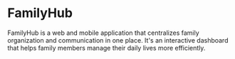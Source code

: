# FamilyHub
FamilyHub is a web and mobile application that centralizes family organization and communication in one place. It's an interactive dashboard that helps family members manage their daily lives more efficiently.
